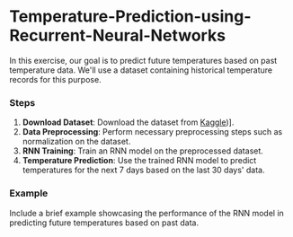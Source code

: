 # Temperature-Prediction-using-Recurrent-Neural-Networks

In this exercise, our goal is to predict future temperatures based on past temperature data. We'll use a dataset containing historical temperature records for this purpose.

### Steps
1. **Download Dataset**: Download the dataset from [Kaggle]([https://www.kaggle.com/datasets/thedevastator/weather-prediction/data))].
2. **Data Preprocessing**: Perform necessary preprocessing steps such as normalization on the dataset.
3. **RNN Training**: Train an RNN model on the preprocessed dataset.
4. **Temperature Prediction**: Use the trained RNN model to predict temperatures for the next 7 days based on the last 30 days' data.

### Example
Include a brief example showcasing the performance of the RNN model in predicting future temperatures based on past data.
